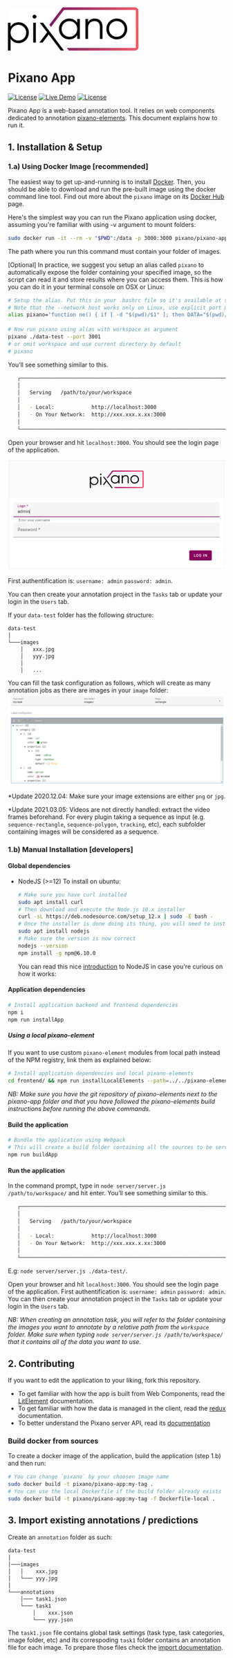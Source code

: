 # <img src="frontend/images/pixano_logo.png" alt="Pixano" height="100"/>

Pixano App
===============
[![License](https://img.shields.io/badge/license-CeCILL--C-blue.svg)](LICENSE) [![Live Demo](https://img.shields.io/badge/demo-online-green.svg)](http://pixano.cea.fr/smart-annotation/) [![License](https://img.shields.io/docker/pulls/pixano/pixano-app.svg)](Docker)

Pixano App is a web-based annotation tool. It relies on web components dedicated to annotation [pixano-elements](https://github.com/pixano/pixano-elements). This document explains how to run it.


## 1. Installation & Setup

### 1.a) Using Docker Image [recommended]

The easiest way to get up-and-running is to install [Docker](https://www.docker.com/). Then, you should be able to download and run the pre-built image using the docker command line tool. Find out more about the `pixano` image on its [Docker Hub](https://hub.docker.com/r/pixano/pixano-app/) page.

Here's the simplest way you can run the Pixano application using docker, assuming you're familiar with using -v argument to mount folders:

```bash
sudo docker run -it --rm -v "$PWD":/data -p 3000:3000 pixano/pixano-app
```

The path where you run this command must contain your folder of images.

[Optional] In practice, we suggest you setup an alias called `pixano` to automatically expose the folder containing your specified image, so the script can read it and store results where you can access them. This is how you can do it in your terminal console on OSX or Linux:
```bash
# Setup the alias. Put this in your .bashrc file so it's available at startup.
# Note that the --network host works only on Linux, use explicit port mapping for Windows and Mac
alias pixano='function ne() { if [ -d "$(pwd)/$1" ]; then DATA="$(pwd)/$1" && shift; else DATA="$(pwd)"; fi; sudo docker run --init -it --rm --network host -v "$DATA":/data pixano/pixano-app $@; }; ne'

# Now run pixano using alias with workspace as argument
pixano ./data-test --port 3001
# or omit workspace and use current directory by default
# pixano
```

You’ll see something similar to this.

```bash
   ┌────────────────────────────────────────────────────────────────────────┐
   │                                                                        │
   │   Serving   /path/to/your/workspace                                    │
   │                                                                        │
   │   - Local:            http://localhost:3000                            │
   │   - On Your Network:  http://xxx.xxx.x.xx:3000                         │
   │                                                                        │
   └────────────────────────────────────────────────────────────────────────┘
```

Open your browser and hit `localhost:3000`. You should see the login page of the application.

![pixano-elements](./frontend/images/login.png)

First authentification is: `username: admin` `password: admin`.

You can then create your annotation project in the `Tasks` tab or update your login in the `Users` tab.

If your `data-test` folder has the following structure:
```
data-test   
│
└───images
    │   xxx.jpg
    │   yyy.jpg
    │
    │   ...
```
You can fill the task configuration as follows, which will create as many annotation jobs as there are images in your `image` folder:
![task-creation](./images/task-creation.png)

*Update 2020.12.04: Make sure your image extensions are either `png` or `jpg`.

*Update 2021.03.05: Videos are not directly handled: extract the video frames beforehand. For every plugin taking a sequence as input (e.g. `sequence-rectangle`, `sequence-polygon`, `tracking`, etc), each subfolder containing images will be considered as a sequence.

### 1.b) Manual Installation [developers]

#### Global dependencies

- NodeJS (>=12)
  To install on ubuntu:
  ```bash
  # Make sure you have curl installed
  sudo apt install curl
  # Then download and execute the Node.js 10.x installer
  curl -sL https://deb.nodesource.com/setup_12.x | sudo -E bash -
  # Once the installer is done doing its thing, you will need to install (or upgrade) Node.js
  sudo apt install nodejs
  # Make sure the version is now correct
  nodejs --version
  npm install -g npm@6.10.0
  ```
  You can read this nice [introduction](https://codeburst.io/the-only-nodejs-introduction-youll-ever-need-d969a47ef219) to NodeJS in case you're curious on how it works:

#### Application dependencies

```bash
# Install application backend and frontend dependencies
npm i
npm run installApp
```

##### Using a local pixano-element
If you want to use custom `pixano-element` modules from local path instead of the NPM registry, link them as explained below:

```bash
# Install application dependencies and local pixano-elements
cd frontend/ && npm run installLocalElements --path=../../pixano-elements && cd ../
```
*NB: Make sure you have the git repository of pixano-elements next to the pixano-app folder and that you have followed the pixano-elements build instructions before running the above commands.*

#### Build the application

```bash
# Bundle the application using Webpack
# This will create a build folder containing all the sources to be served
npm run buildApp
```

#### Run the application

 In the command prompt, type in `node server/server.js /path/to/workspace/` and hit enter. You’ll see something similar to this.

```bash
   ┌────────────────────────────────────────────────────────────────────────┐
   │                                                                        │
   │   Serving   /path/to/your/workspace                                    │
   │                                                                        │
   │   - Local:            http://localhost:3000                            │
   │   - On Your Network:  http://xxx.xxx.x.xx:3000                         │
   │                                                                        │
   └────────────────────────────────────────────────────────────────────────┘
```

E.g: `node server/server.js ./data-test/`.

Open your browser and hit `localhost:3000`. You should see the login page of the application. First authentification is: `username: admin` `password: admin`. You can then create your annotation project in the `Tasks` tab or update your login in the `Users` tab.


*NB: When creating an annotation task, you will refer to the folder containing the images you want to annotate by a relative path from the `workspace` folder. Make sure when typing `node server/server.js /path/to/workspace/` that it contains all of the data you want to use.*


## 2. Contributing

If you want to edit the application to your liking, fork this repository.

- To get familiar with how the app is built from Web Components, read the [LitElement](https://lit-element.polymer-project.org/) documentation.
- To get familiar with how the data is managed in the client, read the [redux](https://redux.js.org/introduction/getting-started) documentation.
- To better understand the Pixano server API, read its [documentation](documentation/rest-api.md)

### Build docker from sources

To create a docker image of the application, build the application (step 1.b) and then run:
```bash
# You can change `pixano` by your choosen image name
sudo docker build -t pixano/pixano-app:my-tag .
# You can use the local Dockerfile if the build folder already exists
sudo docker build -t pixano/pixano-app:my-tag -f Dockerfile-local .
```

## 3. Import existing annotations / predictions

Create an `annotation` folder as such:
```
data-test   
│
│───images
│   │    xxx.jpg
│   └─── yyy.jpg
│       
└───annotations
    │─── task1.json
    └─── task1
        │    xxx.json
        └─── yyy.json
```
The `task1.json` file contains global task settings (task type, task categories, image folder, etc) and its correspoding `task1` folder contains an annotation file for each image. To prepare those files check the [import documentation](documentation/import-annotations.md).
